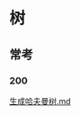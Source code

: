# 树

## 常考

### 200

[生成哈夫曼树.md](https://github.com/niu0217/Documents/blob/main/Algorithm/OD/tree/生成哈夫曼树.md)
